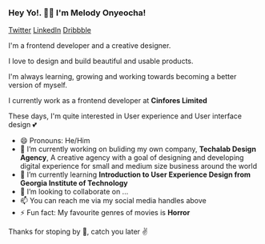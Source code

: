 ### Hey Yo!. 👋🏼 I'm Melody Onyeocha!
[Twitter](https://twitter.com/Melocoder) [LinkedIn](https://www.linkedin.com/in/melodyonyeocha/) [Dribbble](https://dribbble.com/Melocoder)

I'm a frontend developer and a creative designer.

I love to design and build beautiful and usable products.

I'm always learning, growing and working towards becoming a better version of myself.

I currently work as a frontend developer at **Cinfores Limited**

These days, I'm quite interested in User experience and User interface design 💕

- 😄 Pronouns: He/Him
- 🔭 I’m currently working on buliding my own company, **Techalab Design Agency**, A creative agency with a goal of designing and developing digital experience for small and medium size business around the world
- 🌱 I’m currently learning **Introduction to User Experience Design from Georgia Institute of Technology**
- 👯 I’m looking to collaborate on ...
- 📫 You can reach me via my social media handles above
- ⚡ Fun fact: My favourite genres of movies is **Horror**

Thanks for stoping by 🙌, catch you later ✌
